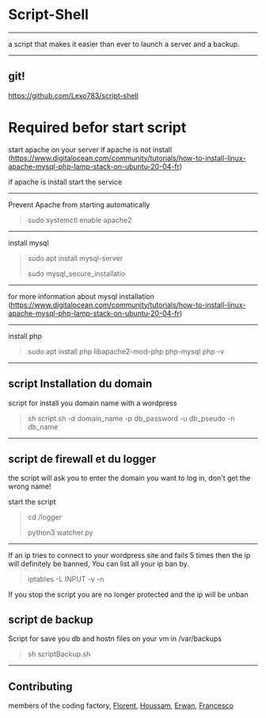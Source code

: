 # Script-Shell

---

a script that makes it easier than ever to launch a server and a backup.

---

## git!

https://github.com/Lexo783/script-shell

# Required befor start script

start apache on your server if apache is not install (https://www.digitalocean.com/community/tutorials/how-to-install-linux-apache-mysql-php-lamp-stack-on-ubuntu-20-04-fr)

if apache is install start the service
***
Prevent Apache from starting automatically
>sudo systemctl enable apache2
***
install mysql
>sudo apt install mysql-server
>
>sudo mysql_secure_installatio
***
for more information about mysql installation (https://www.digitalocean.com/community/tutorials/how-to-install-linux-apache-mysql-php-lamp-stack-on-ubuntu-20-04-fr)
***
install php

>sudo apt install php libapache2-mod-php php-mysql
php -v
***
## script Installation du domain

script for install you domain name with a wordpress

>sh script.sh -d domain_name -p db_password -u db_pseudo -n db_name
***

## script de firewall et du logger

the script will ask you to enter the domain you want to log in, don't get the wrong name!

start the script

>cd /logger
>
>python3 watcher.py
***

If an ip tries to connect to your wordpress site and fails 5 times then the ip will definitely be banned, You can list all your ip ban by.

>iptables -L INPUT -v -n
>

If you stop the script you are no longer protected and the ip will be unban

## script de backup

Script for save you db and hostn files on your vm in /var/backups


>sh scriptBackup.sh
***

## Contributing

members of the coding factory, [Florent](https://github.com/Lexo783), [Houssam](https://github.com/houssamlaghzil), [Erwan](), [Francesco](https://github.com/Francesco-HART)
